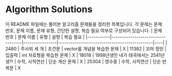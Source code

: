 # Algorithm Solutions

이 README 파일에는 풀어본 알고리즘 문제들을 정리한 목록입니다. 각 문제는 문제 번호, 문제 이름, 문제 유형, 간단한 설명, 복습 필요 여부로 구성되어 있습니다.
| 문제 번호 | 문제 이름 | 유형 | 설명 | 복습 필요 |
|-----------|----------------------------------|----------------|----------------------------------------------|----|
| 2480 | 주사위 세 개 | 조건문 | vector를 개념을 복습한 문제 | X
| 11382 | 꼬마 정민 | 입출력 | int 자료형을 복습한 문제 | X
| 18018 | 1998년생인 내가 태국에서는 2541년생?! | 수학, 사칙연산 | 단순 계산 문제 | X
| 25304 | 영수증 | 수학, 사칙연산 | 단순 반복문 | X

